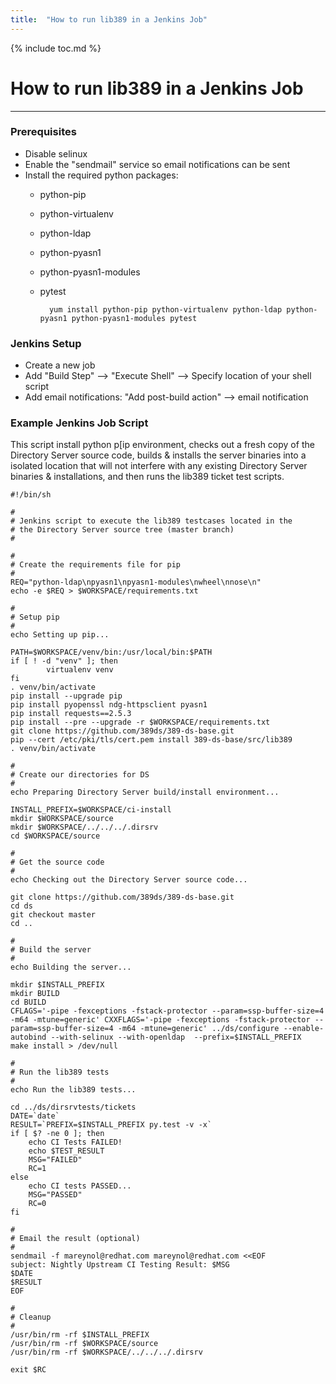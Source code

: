 ```yaml
---
title:  "How to run lib389 in a Jenkins Job"
---
```


{% include toc.md %}

# How to run lib389 in a Jenkins Job
------------

### Prerequisites

-   Disable selinux
-   Enable the "sendmail" service so email notifications can be sent
-   Install the required python packages:
    - python-pip
    - python-virtualenv
    - python-ldap
    - python-pyasn1
    - python-pyasn1-modules
    - pytest


            yum install python-pip python-virtualenv python-ldap python-pyasn1 python-pyasn1-modules pytest

### Jenkins Setup

-   Create a new job
-   Add "Build Step" -->  "Execute Shell"  -->  Specify location of your shell script
-   Add email notifications:  "Add post-build action"  --> email notification


### Example Jenkins Job Script

This script install python p[ip environment, checks out a fresh copy of the Directory Server source code, builds & installs the server binaries into a isolated location that will not interfere with any existing Directory Server binaries & installations, and then runs the lib389 ticket test scripts.



    #!/bin/sh

    #
    # Jenkins script to execute the lib389 testcases located in the
    # the Directory Server source tree (master branch)
    #

    #
    # Create the requirements file for pip
    #
    REQ="python-ldap\npyasn1\npyasn1-modules\nwheel\nnose\n"
    echo -e $REQ > $WORKSPACE/requirements.txt

    #
    # Setup pip
    #
    echo Setting up pip...

    PATH=$WORKSPACE/venv/bin:/usr/local/bin:$PATH
    if [ ! -d "venv" ]; then
            virtualenv venv
    fi
    . venv/bin/activate
    pip install --upgrade pip
    pip install pyopenssl ndg-httpsclient pyasn1
    pip install requests==2.5.3
    pip install --pre --upgrade -r $WORKSPACE/requirements.txt
    git clone https://github.com/389ds/389-ds-base.git
    pip --cert /etc/pki/tls/cert.pem install 389-ds-base/src/lib389
    . venv/bin/activate

    #
    # Create our directories for DS
    #
    echo Preparing Directory Server build/install environment...

    INSTALL_PREFIX=$WORKSPACE/ci-install
    mkdir $WORKSPACE/source
    mkdir $WORKSPACE/../../../.dirsrv
    cd $WORKSPACE/source

    #
    # Get the source code
    #
    echo Checking out the Directory Server source code...

    git clone https://github.com/389ds/389-ds-base.git
    cd ds
    git checkout master
    cd ..

    #
    # Build the server
    #
    echo Building the server...

    mkdir $INSTALL_PREFIX
    mkdir BUILD
    cd BUILD
    CFLAGS='-pipe -fexceptions -fstack-protector --param=ssp-buffer-size=4  -m64 -mtune=generic' CXXFLAGS='-pipe -fexceptions -fstack-protector --param=ssp-buffer-size=4 -m64 -mtune=generic' ../ds/configure --enable-autobind --with-selinux --with-openldap  --prefix=$INSTALL_PREFIX
    make install > /dev/null

    #
    # Run the lib389 tests
    #
    echo Run the lib389 tests...

    cd ../ds/dirsrvtests/tickets
    DATE=`date`
    RESULT=`PREFIX=$INSTALL_PREFIX py.test -v -x`
    if [ $? -ne 0 ]; then
        echo CI Tests FAILED!
        echo $TEST_RESULT
        MSG="FAILED"
        RC=1
    else
        echo CI tests PASSED...
        MSG="PASSED"
        RC=0
    fi

    #
    # Email the result (optional)
    #
    sendmail -f mareynol@redhat.com mareynol@redhat.com <<EOF
    subject: Nightly Upstream CI Testing Result: $MSG
    $DATE
    $RESULT
    EOF

    #
    # Cleanup
    #
    /usr/bin/rm -rf $INSTALL_PREFIX
    /usr/bin/rm -rf $WORKSPACE/source
    /usr/bin/rm -rf $WORKSPACE/../../../.dirsrv

    exit $RC

